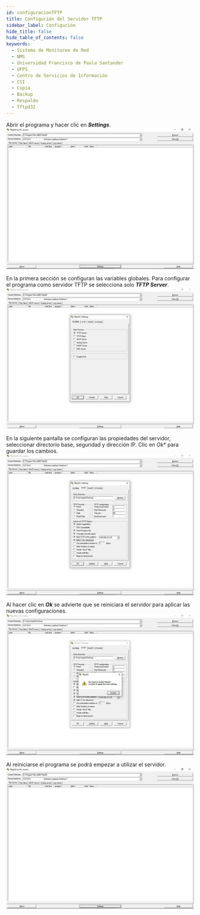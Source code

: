 ```yaml
---
id: configuracionTFTP
title: Configución del Servidor TFTP
sidebar_label: Configución
hide_title: false
hide_table_of_contents: false
keywords:
  - Sistema de Monitoreo de Red
  - NMS
  - Universidad Francisco de Paula Santander
  - UFPS
  - Centro de Servicios de Información
  - CSI
  - Copia
  - Backup
  - Respaldo
  - Tftpd32
---
```

Abrir el programa y hacer clic en **_Settings_**.
![alt text](../img/serverTFTP7.png 'Inicio Tftpd32')

En la primera sección se configuran las variables globales. Para configurar el programa como servidor TFTP se selecciona solo **_TFTP Server_**.
![alt text](../img/serverTFTP8.png 'sección Global')

En la siguiente pantalla se configuran las propiedades del servidor, seleccionar directorio base, seguridad y dirección IP. Clic en *_Ok_** para guardar los cambios.
![alt text](../img/serverTFTP9.png 'sección TFTP')

Al hacer clic en **_Ok_** se advierte que se reiniciara el servidor para aplicar las nuevas configuraciones.
![alt text](../img/serverTFTP10.png 'Advertencia')

Al reiniciarse el programa se podrá empezar a utilizar el servidor.
![alt text](../img/serverTFTP7.png 'Inicio Tftpd32')
